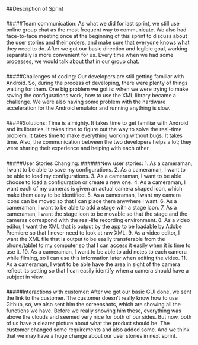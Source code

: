##Description of Sprint

#####
#####
#####Team communication:
As what we did for last sprint, we still use online group chat as the most frequent way to communicate. We also had face-to-face meeting once at the beginning of this sprint to discuss about the user stories and their orders, and make sure that everyone knows what they need to do. After we got our basic direction and legible goal, working separately is more convenient for us. Every time when we had some processes, we would talk about that in our group chat.

#####
#####
#####Challenges of coding:
Our developers are still getting familiar with Android. So, during the process of developing, there were plenty of things waiting for them.
One big problem we got is: when we were trying to make saving the configurations work, how to use the XML library became a challenge. We were also having some problem with the hardware acceleration for the Android emulator and running anything is slow.  

#####
#####
#####Solutions:
Time is almighty. It takes time to get familiar with Android and its libraries. It takes time to figure out the way to solve the real-time problem. It takes time to make everything working without bugs. It takes time. 
Also, the communication between the two developers helps a lot; they were sharing their experience and helping with each other.

#####
#####
#####User Stories Changing:
######New user stories:
		1.	As a cameraman, I want to be able to save my configurations.
		2.	As a cameraman, I want to be able to load my configurations.
		3.	As a cameraman, I want to be able choose to load a configuration or create a new one.
		4.	As a cameraman, I want each of my cameras is given an actual camera shaped icon, 
			which make them easy to be identified.
		5.	As a cameraman, I want my camera icons can be moved so that I can place them anywhere 
			I want.
		6.	As a cameraman, I want to be able to add a stage with a stage icon.
		7.	As a cameraman, I want the stage icon to be movable so that the stage and the cameras 
			correspond with the real-life recording environment.
		8. 	As a video editor, I want the XML that is output by the app to be loadable by Adobe 
			Premiere so that I never need to look at raw XML.
		9. 	As a video editor, I want the XML file that is output to be easily transferable from the 
			phone/tablet to my computer so that I can access it easily when it is time to use it.
		10. 	As a cameraman, I want to be able to add notes to each camera while filming, so I can use 			this information later when editing the video.
		11.	As a cameraman, I want to be able have the area in sight of the camera reflect its 
			setting so that I can easily identify when a camera should have a subject in view.


#####
#####
#####Interactions with customer:
After we got our basic GUI done, we sent the link to the customer. The customer doesn’t really know how to use Github, so, we also sent him the screenshots, which are showing all the functions we have. Before we really showing him these, everything was above the clouds and seemed very nice for both of our sides. But now, both of us have a clearer picture about what the product should be. The customer changed some requirements and also added some. And we think that we may have a huge change about our user stories in next sprint.
